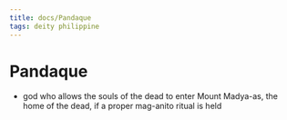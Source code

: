 ```yaml
---
title: docs/Pandaque
tags: deity philippine
---
```


# Pandaque
- god who allows the souls of the dead to enter Mount Madya-as, the home of the dead, if a proper mag-anito ritual is held
